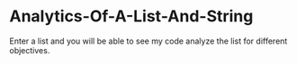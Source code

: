 # Analytics-Of-A-List-And-String
Enter a list and you will be able to see my code analyze the list for different objectives. 

